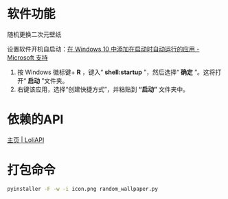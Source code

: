 # 软件功能

随机更换二次元壁纸

设置软件开机自启动：[在 Windows 10 中添加在启动时自动运行的应用 - Microsoft 支持](https://support.microsoft.com/zh-cn/windows/%E5%9C%A8-windows-10-%E4%B8%AD%E6%B7%BB%E5%8A%A0%E5%9C%A8%E5%90%AF%E5%8A%A8%E6%97%B6%E8%87%AA%E5%8A%A8%E8%BF%90%E8%A1%8C%E7%9A%84%E5%BA%94%E7%94%A8-150da165-dcd9-7230-517b-cf3c295d89dd)

1. 按 Windows 徽标键+  **R** ，键入“ **shell:startup** ”，然后选择“ **确定** ”。这将打开“ **启动** ”文件夹。
2. 右键该应用，选择“创建快捷方式”，并粘贴到 **“启动”** 文件夹中。

# 依赖的API

[主页 | LoliAPI](https://loliapi.com/)

# 打包命令

```bash
pyinstaller -F -w -i icon.png random_wallpaper.py
```
